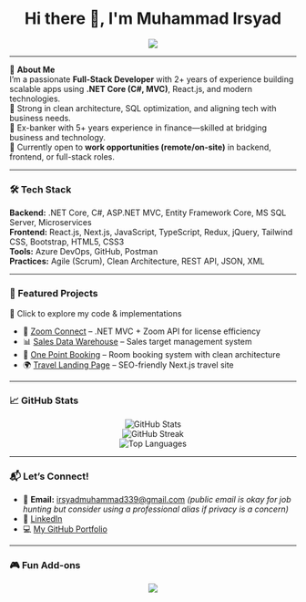<h1 align="center">Hi there 👋, I'm Muhammad Irsyad</h1>

<p align="center">
  <img src="https://readme-typing-svg.herokuapp.com?font=Fira+Code&size=20&pause=1000&color=36BCF7&center=true&vCenter=true&width=435&lines=Full-Stack+.NET+Developer;React.js+%7C+Next.js+%7C+TypeScript;Clean+Architecture+Enthusiast;Open+to+Work+Opportunities" />
</p>

---

🎯 **About Me**  
I’m a passionate **Full-Stack Developer** with 2+ years of experience building scalable apps using **.NET Core (C#, MVC)**, React.js, and modern technologies.  
🧠 Strong in clean architecture, SQL optimization, and aligning tech with business needs.  
💼 Ex-banker with 5+ years experience in finance—skilled at bridging business and technology.  
👀 Currently open to **work opportunities (remote/on-site)** in backend, frontend, or full-stack roles.

---

### 🛠 Tech Stack
**Backend:** .NET Core, C#, ASP.NET MVC, Entity Framework Core, MS SQL Server, Microservices  
**Frontend:** React.js, Next.js, JavaScript, TypeScript, Redux, jQuery, Tailwind CSS, Bootstrap, HTML5, CSS3  
**Tools:** Azure DevOps, GitHub, Postman  
**Practices:** Agile (Scrum), Clean Architecture, REST API, JSON, XML  

---

### 🌟 Featured Projects
🔗 Click to explore my code & implementations  
- 🧩 [Zoom Connect](https://github.com/MuhammadIrsyad95/zoom-connect) – .NET MVC + Zoom API for license efficiency  
- 📊 [Sales Data Warehouse](https://github.com/MuhammadIrsyad95/sales-data-warehouse) – Sales target management system  
- 🏢 [One Point Booking](https://github.com/MuhammadIrsyad95/one-point-booking) – Room booking system with clean architecture  
- 🌍 [Travel Landing Page](https://github.com/MuhammadIrsyad95/travel-landing-page) – SEO-friendly Next.js travel site  

---

### 📈 GitHub Stats
<p align="center">
  <img src="https://github-readme-stats.vercel.app/api?username=MuhammadIrsyad95&show_icons=true&theme=radical&count_private=true" alt="GitHub Stats" />
  <br/>
  <img src="https://github-readme-streak-stats.herokuapp.com/?user=MuhammadIrsyad95&theme=radical&count_private=true" alt="GitHub Streak" />
  <br/>
  <img src="https://github-readme-stats.vercel.app/api/top-langs/?username=MuhammadIrsyad95&layout=compact&theme=radical" alt="Top Languages" />
</p>

---

### 📬 Let’s Connect!
- 📧 **Email:** irsyadmuhammad339@gmail.com *(public email is okay for job hunting but consider using a professional alias if privacy is a concern)*  
- 💼 [LinkedIn](https://linkedin.com/in/muhammad-irsyad-204821173)  
- 💻 [My GitHub Portfolio](https://github.com/MuhammadIrsyad95)

---

### 🎮 Fun Add-ons
<p align="center">
  <img src="https://github-profile-trophy.vercel.app/?username=MuhammadIrsyad95&theme=darkhub" />
</p>
